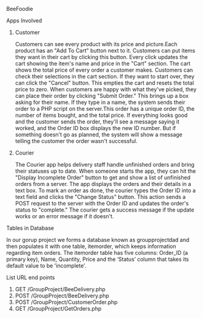 BeeFoodie 

Apps Involved
  1. Customer

      Customers can see every product with its price and picture.Each product has an "Add To Cart" button next to it. Customers can put items they want in their cart by clicking this button. Every click updates the cart showing the item's name and price in the "Cart" section. The cart shows the total price of every order a customer makes. Customers can check their selections in the cart section. If they want to start over, they can click the "Cancel" button. This empties the cart and resets the total price to zero. When customers are happy with what they've picked, they can place their order by clicking "Submit Order." This brings up a box asking for their name. If they type in a name, the system sends their order to a PHP script on the server.This order has a unique order ID, the number of items bought, and the total price. If everything looks good and the customer sends the order, they'll see a message saying it worked, and the Order ID box displays the new ID number. But if something doesn't go as planned, the system will show a message telling the customer the order wasn't successful.

3. Courier

   The Courier app helps delivery staff handle unfinished orders and bring their statuses up to date. When someone starts the app, they can hit the "Display Incomplete Order" button to get and show a list of unfinished orders from a server. The app displays the orders and their details in a text box. To mark an order as done, the courier types the Order ID into a text field and clicks the "Change Status" button. This action sends a POST request to the server with the Order ID and updates the order's status to "complete." The courier gets a success message if the update works or an error message if it doesn't.

Tables in Database

In our gorup project we forms a database known as groupprojectdad and then populates it with one table, itemorder, which keeps information regarding item orders. The itemorder table has five columns: Order_ID (a primary key), Name, Quantity, Price and the ‘Status’ column that takes its default value to be 'incomplete'. 

List URL end points
1.	GET /GroupProject/BeeDelivery.php
2.	POST /GroupProject/BeeDelivery.php
3.	POST /GroupProject/CustomerOrder.php
4.	GET /GroupProject/GetOrders.php
